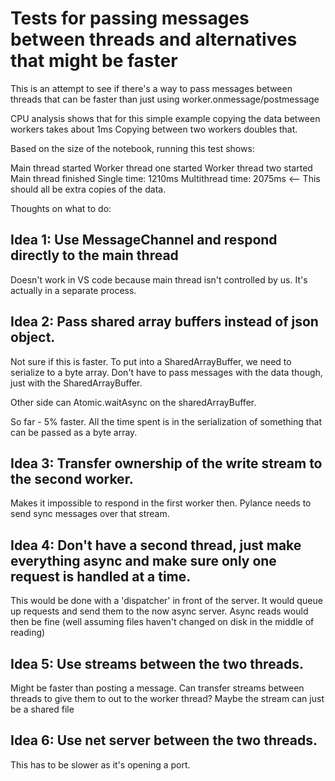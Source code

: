 # Tests for passing messages between threads and alternatives that might be faster

This is an attempt to see if there's a way to pass messages between threads that can
be faster than just using worker.onmessage/postmessage

CPU analysis shows that for this simple example copying the data between workers takes about 1ms
Copying between two workers doubles that.

Based on the size of the notebook, running this test shows:

Main thread started
Worker thread one started
Worker thread two started
Main thread finished
Single time: 1210ms
Multithread time: 2075ms <-- This should all be extra copies of the data.

Thoughts on what to do:

## Idea 1: Use MessageChannel and respond directly to the main thread

Doesn't work in VS code because main thread isn't controlled by us. It's actually in a separate process.

## Idea 2: Pass shared array buffers instead of json object.

Not sure if this is faster. To put into a SharedArrayBuffer, we need to serialize to a byte array. Don't have
to pass messages with the data though, just with the SharedArrayBuffer.

Other side can Atomic.waitAsync on the sharedArrayBuffer.

So far - 5% faster. All the time spent is in the serialization of something that can be passed as a byte array.

## Idea 3: Transfer ownership of the write stream to the second worker.

Makes it impossible to respond in the first worker then. Pylance needs to send sync messages over that stream.

## Idea 4: Don't have a second thread, just make everything async and make sure only one request is handled at a time.

This would be done with a 'dispatcher' in front of the server. It would queue up requests and send them to the now
async server. Async reads would then be fine (well assuming files haven't changed on disk in the middle of reading)

## Idea 5: Use streams between the two threads.

Might be faster than posting a message. Can transfer streams between threads to give them to out to the worker thread?
Maybe the stream can just be a shared file

## Idea 6: Use net server between the two threads.

This has to be slower as it's opening a port.
